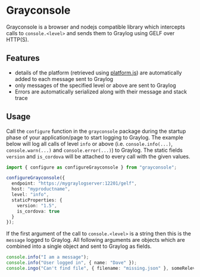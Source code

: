 # Grayconsole

Grayconsole is a browser and nodejs compatible library which intercepts calls to `console.<level>` and sends them to Graylog using GELF over HTTP(S).

## Features

 - details of the platform (retrieved using [platform.js](https://github.com/bestiejs/platform.js/)) are automatically added to each message sent to Graylog
 - only messages of the specified level or above are sent to Graylog
 - Errors are automatically serialized along with their message and stack trace

## Usage

Call the `configure` function in the `grayconsole` package during the startup phase of your
application/page to start logging to Graylog.  The example below will log all calls of level
`info` or above (i.e. `console.info(...)`, `console.warn(...)` and `console.error(...)`) to
Graylog.  The static fields `version` and `is_cordova` will be attached to every call with the
given values.

```ts
import { configure as configureGrayconsole } from "grayconsole";

configureGrayconsole({
  endpoint: "https://mygraylogserver:12201/gelf",
  host: "myproductname",
  level: "info",
  staticProperties: {
    version: "1.5",
    is_cordova: true
  }
});
```

If the first argument of the call to `console.<level>` is a string then this is the `message` logged to Graylog.  All following arguments are objects which are combined into a single object and sent to Graylog as fields.

```ts
console.info("I am a message");
console.info("User logged in", { name: "Dave" });
console.ingo("Can't find file", { filename: "missing.json" }, someRelevantObject, someOtherRelevantObject)
```
